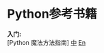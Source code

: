# Python参考书籍
**入门:**  
[Python 魔法方法指南]
[中](https://pyzh.readthedocs.io/en/latest/python-magic-methods-guide.html)
[En](https://github.com/RafeKettler/magicmethods)  